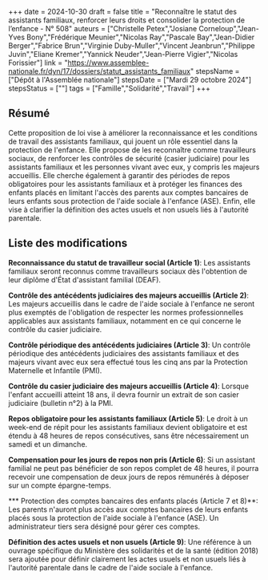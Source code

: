 +++
date = 2024-10-30
draft = false
title = "Reconnaître le statut des assistants familiaux, renforcer leurs droits et consolider la protection de l’enfance - N° 508"
auteurs = ["Christelle Petex","Josiane Corneloup","Jean-Yves Bony","Frédérique Meunier","Nicolas Ray","Pascale Bay","Jean-Didier Berger","Fabrice Brun","Virginie Duby-Muller","Vincent Jeanbrun","Philippe Juvin","Eliane Kremer","Yannick Neuder","Jean-Pierre Vigier","Nicolas Forissier"]
link = "https://www.assemblee-nationale.fr/dyn/17/dossiers/statut_assistants_familiaux"
stepsName = ["Dépôt à l'Assemblée nationale"]
stepsDate = ["Mardi 29 octobre 2024"]
stepsStatus = [""]
tags = ["Famille","Solidarité","Travail"]
+++

## Résumé

Cette proposition de loi vise à améliorer la reconnaissance et les conditions de travail des assistants familiaux, qui jouent un rôle essentiel dans la protection de l'enfance. Elle propose de les reconnaître comme travailleurs sociaux, de renforcer les contrôles de sécurité (casier judiciaire) pour les assistants familiaux et les personnes vivant avec eux, y compris les majeurs accueillis. Elle cherche également à garantir des périodes de repos obligatoires pour les assistants familiaux et à protéger les finances des enfants placés en limitant l'accès des parents aux comptes bancaires de leurs enfants sous protection de l'aide sociale à l'enfance (ASE). Enfin, elle vise à clarifier la définition des actes usuels et non usuels liés à l'autorité parentale.

## Liste des modifications

**Reconnaissance du statut de travailleur social (Article 1)**: Les assistants familiaux seront reconnus comme travailleurs sociaux dès l'obtention de leur diplôme d'État d'assistant familial (DEAF).

**Contrôle des antécédents judiciaires des majeurs accueillis (Article 2)**: Les majeurs accueillis dans le cadre de l'aide sociale à l'enfance ne seront plus exemptés de l'obligation de respecter les normes professionnelles applicables aux assistants familiaux, notamment en ce qui concerne le contrôle du casier judiciaire.

**Contrôle périodique des antécédents judiciaires (Article 3)**: Un contrôle périodique des antécédents judiciaires des assistants familiaux et des majeurs vivant avec eux sera effectué tous les cinq ans par la Protection Maternelle et Infantile (PMI).

**Contrôle du casier judiciaire des majeurs accueillis (Article 4)**: Lorsque l'enfant accueilli atteint 18 ans, il devra fournir un extrait de son casier judiciaire (bulletin n°2) à la PMI.

**Repos obligatoire pour les assistants familiaux (Article 5)**: Le droit à un week-end de répit pour les assistants familiaux devient obligatoire et est étendu à 48 heures de repos consécutives, sans être nécessairement un samedi et un dimanche.

**Compensation pour les jours de repos non pris (Article 6)**: Si un assistant familial ne peut pas bénéficier de son repos complet de 48 heures, il pourra recevoir une compensation de deux jours de repos rémunérés à déposer sur un compte épargne-temps.

*** Protection des comptes bancaires des enfants placés (Article 7 et 8)**: Les parents n'auront plus accès aux comptes bancaires de leurs enfants placés sous la protection de l'aide sociale à l'enfance (ASE). Un administrateur tiers sera désigné pour gérer ces comptes.

**Définition des actes usuels et non usuels (Article 9)**: Une référence à un ouvrage spécifique du Ministère des solidarités et de la santé (édition 2018) sera ajoutée pour définir clairement les actes usuels et non usuels liés à l'autorité parentale dans le cadre de l'aide sociale à l'enfance.
